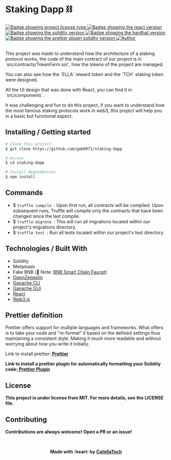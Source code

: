 <h1 aling="center">Staking Dapp ⛓</h1>

  <a href="https://github.com/maurodesouza/profile-readme-generator/blob/master/LICENSE.md" target="_blank">
    <img alt="Badge showing project license type" src="https://img.shields.io/github/license/maurodesouza/profile-readme-generator?color=f85149">
  </a>

  <a href="#" target="_blank">
    <img src="https://img.shields.io/badge/React-18.1.0-45b8d8?style=flat-square" alt="Badge showing the react version"/>
  </a>

  <a href="#" target="_blank">
    <img src="https://img.shields.io/badge/Solidity-%5E8.0.4-363636?style=flat-square" alt="Badge showing the solidity version"/>
  </a>

  <a href="#" target="_blank">
    <img src="https://img.shields.io/badge/truffle-5.4.5-F0E8E0??style=flat-square" alt="Badge showing the hardhat version"/>
  </a>

  <a href="https://www.npmjs.com/package/prettier-plugin-solidity" target="_blank">
    <img src="https://img.shields.io/badge/prettier%20plugin%20solidity-1.0.0-pink.svg" alt="Badge showing the prettier plugin solidity version"/>
  </a>

  <a href="https://github.com/gab0071" target="_blank">
    <img alt="Author" src="https://img.shields.io/badge/made%20by-CatellaTech-blueviolet?style=flat-square">
  </a>
 

  <br>
  <br>

<p>This project was made to understand how the architecture of a staking protocol works, the code of the main contract of our project is in `src/contracts/TokenFarm.sol`, how the tokens of the project are managed.</p>

<p>You can also see how the `ELLA` reward token and the `TCH` staking token were designed.</p>

<p>All the UI design that was done with React, you can find it in `src/components`.</p>

<p>It was challenging and fun to do this project, if you want to understand how the most famous staking protocols work in web3, this project will help you in a basic but functional aspect.</p>

<h2> Installing / Getting started </h2>

```bash
# Clone this project
$ git clone https://github.com/gab0071/staking-dapp

# Access
$ cd staking-dapp

# Install dependencies
$ npm install

``` 

<h2>Commands</h2>

- $ `truffle compile `: Upon first run, all contracts will be compiled. Upon subsequent runs, Truffle will compile only the contracts that have been changed since the last compile.
- $ `truffle migrate `: This will run all migrations located within our project's migrations directory.
- $ `truffle test `: Run all tests located within our project's test directory.

<h2> Technologies / Built With </h2>

- Solidity
- Metamask
- Fake BNB (🚨 Note: <a href="https://testnet.bnbchain.org/faucet-smart"> BNB Smart Chain Faucet</a>)
- <a href="https://www.npmjs.com/package/@openzeppelin/contracts"> OpenZeppelin </a>
- <a href="https://www.npmjs.com/package/ganache?activeTab=readme"> Ganache CLI </a>
- <a href="https://trufflesuite.com/ganache/"> Ganache GUI </a>
- <a href="https://pt-br.reactjs.org/">React</a>
- <a href="https://web3js.readthedocs.io/en/v1.8.1/"> Web3.js </a>


<h2>Prettier definition </h2>
<p> Prettier offers support for multiple languages and frameworks. What <Prettier> offers is to take your code and "re-format" it based on the defined settings thus maintaining a consistent style. Making it much more readable and without worrying about how you write it initially.</p>

<p>  Link to install prettier: <a href="https://prettier.io/docs/en/install.html"><strong> Prettier<strong></a></p>

<p>Link to install a prettier plugin for automatically formatting your Solidity code:<a href="https://www.npmjs.com/package/prettier-plugin-solidity"><strong> Prettier Plugin <strong></a></p>

<h2>License</h2>

<p>This project is under license from MIT. For more details, see the LICENSE file.</p>

<h2>Contributing</h2>
<p> Contributions are always welcome! Open a PR or an issue!</p>

<br>

<p align="center">Made with :heart: by <a href="https://github.com/gab0071" target="_blank">CatellaTech</a></p>
